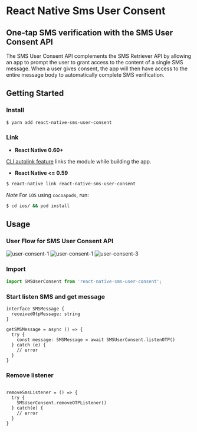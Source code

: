 # React Native Sms User Consent

## One-tap SMS verification with the SMS User Consent API
The SMS User Consent API complements the SMS Retriever API by allowing an app to prompt the user to grant access to the content of a single SMS message. When a user gives consent, the app will then have access to the entire message body to automatically complete SMS verification.

## Getting Started


### Install

```
$ yarn add react-native-sms-user-consent
```

### Link

- **React Native 0.60+**


[CLI autolink feature](https://github.com/react-native-community/cli/blob/master/docs/autolinking.md) links the module while building the app. 


- **React Native <= 0.59**


```bash
$ react-native link react-native-sms-user-consent
```


*Note* For `iOS` using `cocoapods`, run:

```bash
$ cd ios/ && pod install
```

## Usage

### User Flow for SMS User Consent API

![user-consent-1](./assets/images/user-consent-1.png)
![user-consent-1](./assets/images/user-consent-2.png)
![user-consent-3](./assets/images/user-consent-3.png)

### Import

```js
import SMSUserConsent from 'react-native-sms-user-consent';
```

### Start listen SMS and get message
```tsx
interface SMSMessage {
  receivedOtpMessage: string
}

getSMSMessage = async () => {
  try {
    const message: SMSMessage = await SMSUserConsent.listenOTP()
  } catch (e) {
    // error
  }
}

```

### Remove listener
```tsx

removeSmsListener = () => {
  try {
    SMSUserConsent.removeOTPListener()
  } catch(e) {
    // error
  }
}

```
